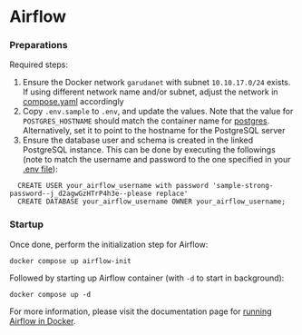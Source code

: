 # Airflow

### Preparations

Required steps:
1. Ensure the Docker network `garudanet` with subnet `10.10.17.0/24` exists. If using different network name and/or subnet, adjust the network in [compose.yaml](/airflow/compose.yaml) accordingly
1. Copy `.env.sample` to `.env`, and update the values. Note that the value for `POSTGRES_HOSTNAME` should match the container name for [postgres](/postgres/). Alternatively, set it to point to the hostname for the PostgreSQL server
1. Ensure the database user and schema is created in the linked PostgreSQL instance. This can be done by executing the followings (note to match the username and password to the one specified in your [.env file](/airflow/.env.sample)):
  ```
    CREATE USER your_airflow_username with password 'sample-strong-password--j_d2agwGzHTrP4h3e--please replace'
    CREATE DATABASE your_airflow_username OWNER your_airflow_username;
  ```

### Startup

Once done, perform the initialization step for Airflow:
```
docker compose up airflow-init
```

Followed by starting up Airflow container (with `-d` to start in background):
```
docker compose up -d
```

For more information, please visit the documentation page for [running Airflow in Docker](https://airflow.apache.org/docs/apache-airflow/stable/howto/docker-compose/index.html).

